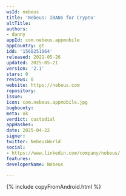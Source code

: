 ```yaml
---
wsId: nebeus
title: 'Nebeus: IBANs for Crypto'
altTitle: 
authors:
- danny
appId: com.nebeus.appmobile
appCountry: gt
idd: '1568251064'
released: 2021-05-26
updated: 2025-05-21
version: '2.1'
stars: 0
reviews: 0
website: https://nebeus.com
repository: 
issue: 
icon: com.nebeus.appmobile.jpg
bugbounty: 
meta: ok
verdict: custodial
appHashes: 
date: 2025-04-22
signer: 
twitter: NebeusWorld
social:
- https://www.linkedin.com/company/nebeus/
features: 
developerName: Nebeus

---
```


{% include copyFromAndroid.html %}
